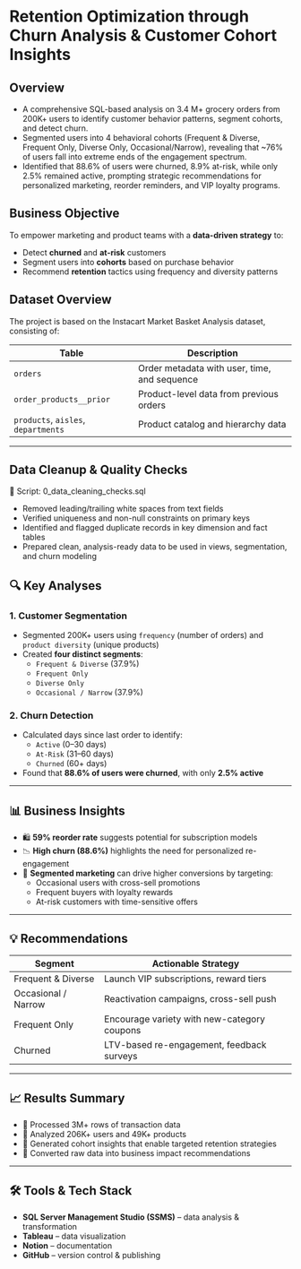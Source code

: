 # Retention Optimization through Churn Analysis & Customer Cohort Insights


## Overview

- A comprehensive SQL-based analysis on 3.4 M+ grocery orders from 200K+ users to identify customer behavior patterns, segment cohorts, and detect churn.
- Segmented users into 4 behavioral cohorts (Frequent & Diverse, Frequent Only, Diverse Only, Occasional/Narrow), revealing that ~76% of users fall into extreme ends of the engagement spectrum.
- Identified that 88.6% of users were churned, 8.9% at-risk, while only 2.5% remained active, prompting strategic recommendations for personalized marketing, reorder reminders, and VIP loyalty programs.



## Business Objective

To empower marketing and product teams with a **data-driven strategy** to:
- Detect **churned** and **at-risk** customers
- Segment users into **cohorts** based on purchase behavior
- Recommend **retention** tactics using frequency and diversity patterns



## Dataset Overview

The project is based on the Instacart Market Basket Analysis dataset, consisting of:

| Table | Description |
|-------|-------------|
| `orders` | Order metadata with user, time, and sequence |
| `order_products__prior` | Product-level data from previous orders |
| `products`, `aisles`, `departments` | Product catalog and hierarchy data |


---

## Data Cleanup & Quality Checks

📄 Script: 0_data_cleaning_checks.sql

- Removed leading/trailing white spaces from text fields
- Verified uniqueness and non-null constraints on primary keys
- Identified and flagged duplicate records in key dimension and fact tables
- Prepared clean, analysis-ready data to be used in views, segmentation, and churn modeling


## 🔍 Key Analyses

### 1. Customer Segmentation
- Segmented 200K+ users using `frequency` (number of orders) and `product diversity` (unique products)
- Created **four distinct segments**:
  - `Frequent & Diverse` (37.9%)
  - `Frequent Only`
  - `Diverse Only`
  - `Occasional / Narrow` (37.9%)

### 2. Churn Detection
- Calculated days since last order to identify:
  - `Active` (0–30 days)
  - `At-Risk` (31–60 days)
  - `Churned` (60+ days)
- Found that **88.6% of users were churned**, with only **2.5% active**

---

## 📊 Business Insights

- 🛍 **59% reorder rate** suggests potential for subscription models
- 📉 **High churn (88.6%)** highlights the need for personalized re-engagement
- 🧠 **Segmented marketing** can drive higher conversions by targeting:
  - Occasional users with cross-sell promotions
  - Frequent buyers with loyalty rewards
  - At-risk customers with time-sensitive offers

---

## 💡 Recommendations

| Segment | Actionable Strategy |
|---------|---------------------|
| Frequent & Diverse | Launch VIP subscriptions, reward tiers |
| Occasional / Narrow | Reactivation campaigns, cross-sell push |
| Frequent Only | Encourage variety with new-category coupons |
| Churned | LTV-based re-engagement, feedback surveys |

---

## 📈 Results Summary

- 🧾 Processed 3M+ rows of transaction data
- 👥 Analyzed 206K+ users and 49K+ products
- 🧠 Generated cohort insights that enable targeted retention strategies
- 🎯 Converted raw data into business impact recommendations

  
---

## 🛠️ Tools & Tech Stack

- **SQL Server Management Studio (SSMS)** – data analysis & transformation
- **Tableau** – data visualization
- **Notion** – documentation
- **GitHub** – version control & publishing

